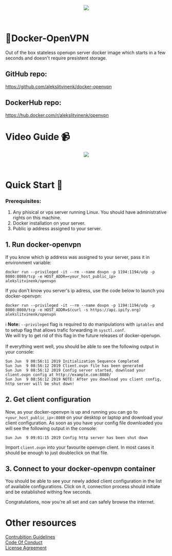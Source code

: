 <p align=center><img src="https://alekslitvinenk.github.io/docker-openvpn/assets/img/logo-s.png"></p><br>

# 🔐Docker-OpenVPN
Out of the box stateless openvpn server docker image which starts in a few seconds and doesn't require presistent storage.

## GitHub repo:
https://github.com/alekslitvinenk/docker-openvpn

## DockerHub repo:
https://hub.docker.com/r/alekslitvinenk/openvpn

# Video Guide 📹
<p align=center><a href="https://youtu.be/y5Dwakc6hMs"><img src="https://alekslitvinenk.github.io/docker-openvpn/assets/img/video-cover-play.png"></a></p><br>

# Quick Start 🚀

### Prerequisites:
1. Any phisical or vps server running Linux. You should have administrative rights on this machine.
2. Docker installation on your server.
3. Public ip address assigned to your server.

## 1. Run docker-openvpn
If you know which ip address was assigned to your server, pass it in environment variable:<br>
```
docker run --privileged -it --rm --name dovpn -p 1194:1194/udp -p 8080:8080/tcp -e HOST_ADDR=<your_host_public_ip> alekslitvinenk/openvpn
```
If you don't know you server's ip adress, use the code below to launch you docker-openvpn:<br>
```
docker run --privileged -it --rm --name dovpn -p 1194:1194/udp -p 8080:8080/tcp -e HOST_ADDR=$(curl -s https://api.ipify.org) alekslitvinenk/openvpn
```

ℹ️ **Note:** `--privileged` flag is required to do manipulations with `iptables` and to setup flag that allows trafic forwarding in `sysctl.conf`.<br>
We will try to get rid of this flag in the future releases of docker-openvpn.<br><br>
If everything went well, you should be able to see the following output in your console:
```
Sun Jun  9 08:56:11 2019 Initialization Sequence Completed
Sun Jun  9 08:56:12 2019 Client.ovpn file has been generated
Sun Jun  9 08:56:12 2019 Config server started, download your client.ovpn config at http://example.com:8080/
Sun Jun  9 08:56:12 2019 NOTE: After you download you client config, http server will be shut down!
 ```
## 2. Get client configuration
Now, as your docker-openvpn is up and running you can go to `<your_host_public_ip>:8080` on your desktop or laptop and download your client configuration.
As soon as you have your config file downloaded you will see the following output in the console:<br>
```
Sun Jun  9 09:01:15 2019 Config http server has been shut down
```
Import `client.ovpn` into your favourite openvpn client. In most cases it should be enough to just doubleclick on that file.


## 3. Connect to your docker-openvpn container
You should be able to see your newly added client configuration in the list of available configurations. Click on it, connection process should initiate and be established withing few seconds.

Congratulations, now you're all set and can safely browse the internet.

# Other resources
[Contrubition Guidelines](https://github.com/alekslitvinenk/docker-openvpn/blob/master/CONTRIBUTING.md)<br>
[Code Of Conduct](https://github.com/alekslitvinenk/docker-openvpn/blob/master/CODE_OF_CONDUCT.md)<br>
[License Agreement](https://github.com/alekslitvinenk/docker-openvpn/blob/master/LICENSE)
